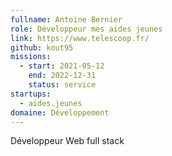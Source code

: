 ```yaml
---
fullname: Antoine Bernier
role: Développeur mes aides jeunes
link: https://www.telescoop.fr/
github: kout95
missions:
  - start: 2021-05-12
    end: 2022-12-31
    status: service
startups:
  - aides.jeunes
domaine: Développement
---
```


Développeur Web full stack
